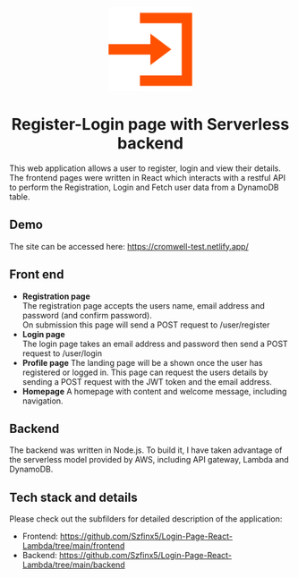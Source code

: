 <div align="center">
    <img src="./img/account-login-128.png" alt="logo" width="150"/>

<h1 align="center">Register-Login page with Serverless backend </h1>
</div>
    

This web application  allows a user to register, login and view their details.
The frontend pages were written in React which interacts with a restful API to perform the Registration, Login and Fetch user data
from a DynamoDB table.

## Demo

The site can be accessed here:
https://cromwell-test.netlify.app/

## Front end
- **Registration page**  
The registration page accepts the users name, email address and password (and confirm
password).   
On submission this page will send a POST request to /user/register   
- **Login page**  
The login page takes an email address and password then send a POST
request to /user/login
- **Profile page**
The landing page will be a shown once the user has registered or logged in.
This page can request the users details by sending a POST request with the JWT token and the email address.
- **Homepage**
A homepage with content and welcome message, including navigation.

## Backend
The backend was written in Node.js. To build it, I have taken advantage of the serverless model provided by AWS, 
including API gateway, Lambda and DynamoDB.

## Tech stack and details
Please check out the subfilders for detailed description of the application:       
- Frontend: https://github.com/Szfinx5/Login-Page-React-Lambda/tree/main/frontend        
- Backend: https://github.com/Szfinx5/Login-Page-React-Lambda/tree/main/backend
